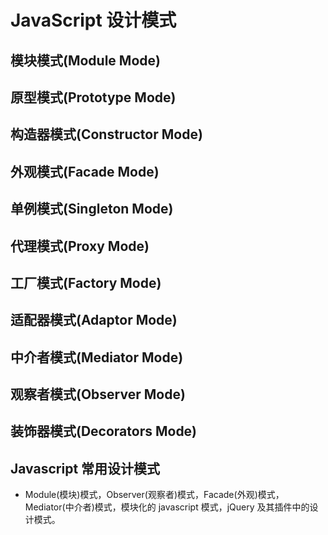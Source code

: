 # JavaScript 设计模式

## 模块模式(Module Mode)

## 原型模式(Prototype Mode)

## 构造器模式(Constructor Mode)

## 外观模式(Facade Mode)

## 单例模式(Singleton Mode)

## 代理模式(Proxy Mode)

## 工厂模式(Factory Mode)

## 适配器模式(Adaptor Mode)

## 中介者模式(Mediator Mode)

## 观察者模式(Observer Mode)

## 装饰器模式(Decorators Mode)

## Javascript 常用设计模式

- Module(模块)模式，Observer(观察者)模式，Facade(外观)模式，Mediator(中介者)模式，模块化的 javascript 模式，jQuery 及其插件中的设计模式。
